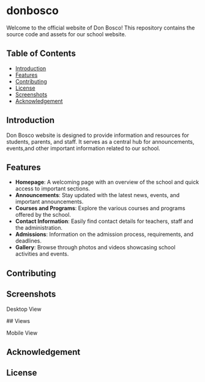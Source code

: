 # donbosco

Welcome to the official website of Don Bosco! This repository contains the source code and assets for our school website.

## Table of Contents

- [Introduction](#introduction)
- [Features](#features)
- [Contributing](#contributing)
- [License](#license)
- [Screenshots](#screenshots)
- [Acknowledgement](#acknowledgement)

## Introduction

Don Bosco website is designed to provide information and resources for students, parents, and staff. It serves as a central hub for announcements, events,and other important information related to our school.

## Features

- **Homepage**: A welcoming page with an overview of the school and quick access to important sections.
- **Announcements**: Stay updated with the latest news, events, and important announcements.
- **Courses and Programs**: Explore the various courses and programs offered by the school.
- **Contact Information**: Easily find contact details for teachers, staff and the administration.
- **Admissions**: Information on the admission process, requirements, and deadlines.
- **Gallery**: Browse through photos and videos showcasing school activities and events.

## Contributing

## Screenshots
<p>Desktop View</p>
## Views
<p>Mobile View</p>

## Acknowledgement

## License


